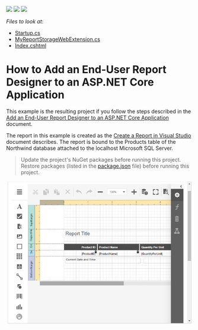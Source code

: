 <!-- default badges list -->
![](https://img.shields.io/endpoint?url=https://codecentral.devexpress.com/api/v1/VersionRange/227572336/19.2.3%2B)
[![](https://img.shields.io/badge/Open_in_DevExpress_Support_Center-FF7200?style=flat-square&logo=DevExpress&logoColor=white)](https://supportcenter.devexpress.com/ticket/details/T845138)
[![](https://img.shields.io/badge/📖_How_to_use_DevExpress_Examples-e9f6fc?style=flat-square)](https://docs.devexpress.com/GeneralInformation/403183)
<!-- default badges end -->
<!-- default file list -->
*Files to look at*:
* [Startup.cs](./CS/EndUserDesignerExample/Startup.cs) 
* [MyReportStorageWebExtension.cs](./CS/EndUserDesignerExample/Services/MyReportStorageWebExtension.cs)
* [Index.cshtml](./CS/EndUserDesignerExample/Views/Home/Index.cshtml)
<!-- default file list end -->

# How to Add an End-User Report Designer to an ASP.NET Core Application

This example is the resulting project if you follow the steps described in the [Add an End-User Report Designer to an ASP.NET Core Application](https://docs.devexpress.com/XtraReports/400042) document.

The report in this example is created as the [Create a Report in Visual Studio](docs.devexpress.com/XtraReports/14989#table-report) document describes. The report is bound to the Products table of the Northwind database attached to the localhost Microsoft SQL Server.

> Update the project's NuGet packages before running this project.
> Restore packages (listed in the [package.json](./CS/EndUserDesignerExample/package.json) file) before running this project.

![Reporting for ASP.NET Core 2.1 Sample Project](images/screenshot.png)
